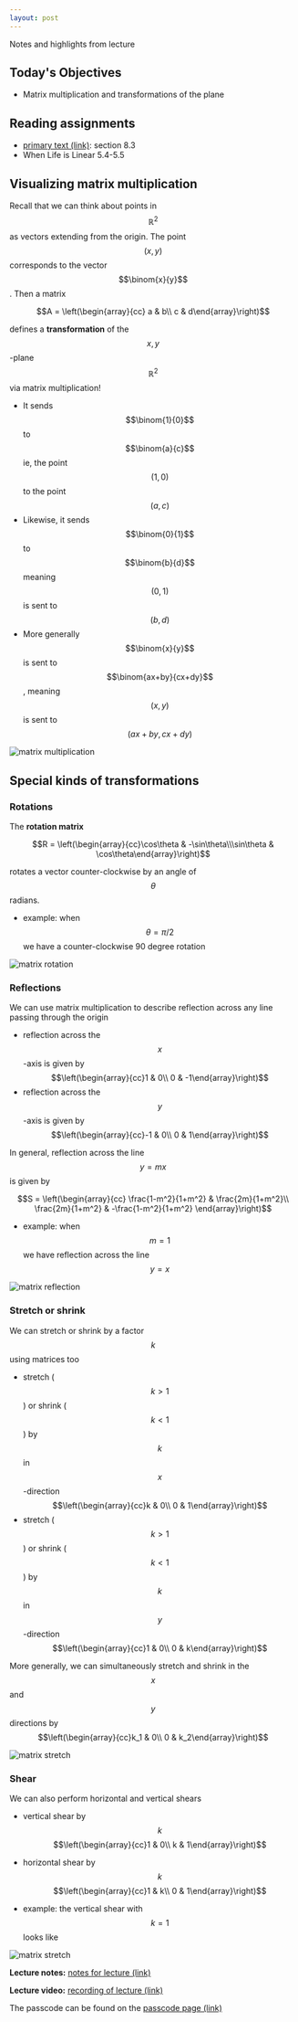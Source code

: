 ```yaml
---
layout: post
---
```


Notes and highlights from lecture

## Today's Objectives

* Matrix multiplication and transformations of the plane

## Reading assignments

* <a target="_parent" href="../../../extras/textbook.pdf">primary text (link)</a>: section 8.3
* When Life is Linear 5.4-5.5

## Visualizing matrix multiplication

Recall that we can think about points in $$\mathbb R^2$$ as vectors extending from the origin.  The point $$(x,y)$$ corresponds to the vector $$\binom{x}{y}$$.  Then a matrix

$$A = \left(\begin{array}{cc} a & b\\ c & d\end{array}\right)$$

defines a **transformation** of the $$x,y$$-plane $$\mathbb R^2$$ via matrix multiplication!

* It sends $$\binom{1}{0}$$ to $$\binom{a}{c}$$ ie, the point $$(1,0)$$ to the point $$(a,c)$$
* Likewise, it sends $$\binom{0}{1}$$ to $$\binom{b}{d}$$ meaning $$(0,1)$$ is sent to $$(b,d)$$
* More generally $$\binom{x}{y}$$ is sent to $$\binom{ax+by}{cx+dy}$$, meaning $$(x,y)$$ is sent to $$(ax+by,cx+dy)$$

![matrix multiplication](/math107spring2021/extras/img/matrix-multiplication.png)

## Special kinds of transformations

### Rotations

The **rotation matrix**

$$R = \left(\begin{array}{cc}\cos\theta & -\sin\theta\\\sin\theta & \cos\theta\end{array}\right)$$

rotates a vector counter-clockwise by an angle of $$\theta$$ radians.

* example: when $$\theta=\pi/2$$ we have a counter-clockwise 90 degree rotation

![matrix rotation](/math107spring2021/extras/img/rotation.png)

### Reflections

We can use matrix multiplication to describe reflection across any line passing through the origin

* reflection across the $$x$$-axis is given by $$\left(\begin{array}{cc}1 & 0\\ 0 & -1\end{array}\right)$$
* reflection across the $$y$$-axis is given by $$\left(\begin{array}{cc}-1 & 0\\ 0 & 1\end{array}\right)$$

In general, reflection across the line $$y=mx$$ is given by

$$S = \left(\begin{array}{cc}
\frac{1-m^2}{1+m^2} & \frac{2m}{1+m^2}\\
\frac{2m}{1+m^2} & -\frac{1-m^2}{1+m^2}
\end{array}\right)$$

* example: when $$m=1$$ we have reflection across the line $$y=x$$

![matrix reflection](/math107spring2021/extras/img/reflection.png)


### Stretch or shrink

We can stretch or shrink by a factor $$k$$ using matrices too

* stretch ($$k>1$$) or shrink ($$k<1$$) by $$k$$ in $$x$$-direction $$\left(\begin{array}{cc}k & 0\\ 0 & 1\end{array}\right)$$
* stretch ($$k>1$$) or shrink ($$k<1$$) by $$k$$ in $$y$$-direction $$\left(\begin{array}{cc}1 & 0\\ 0 & k\end{array}\right)$$

More generally, we can simultaneously stretch and shrink in the $$x$$ and $$y$$ directions by $$\left(\begin{array}{cc}k_1 & 0\\ 0 & k_2\end{array}\right)$$

![matrix stretch](/math107spring2021/extras/img/stretching.png)

### Shear

We can also perform horizontal and vertical shears
* vertical shear by $$k$$ $$\left(\begin{array}{cc}1 & 0\\ k & 1\end{array}\right)$$
* horizontal shear by $$k$$ $$\left(\begin{array}{cc}1 & k\\ 0 & 1\end{array}\right)$$

* example: the vertical shear with $$k=1$$ looks like

![matrix stretch](/math107spring2021/extras/img/shear.png)


**Lecture notes:** <a target="_parent" href="https://wcasper.github.io/math107spring2021/extras/notes/2021-03-10-Note-13-45.pdf">notes for lecture (link)</a>

**Lecture video:** <a target="_parent" href="https://fullerton.zoom.us/rec/share/s4afTKSxmHe_4t7tM-6NaKxlbygUBnYiq47DM_KUnmcfcOppEYU3BRGv5ONuffnv.JSlNybqHgcZnRsR_">recording of lecture (link)</a>

The passcode can be found on the <a target="_parent" href="https://csufullerton.instructure.com/courses/3127326/pages/video-lecture-keys">passcode page (link)</a>


